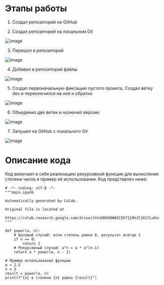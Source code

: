 # Этапы работы
1. Создал репозиторий на GitHub

2. Создал репозиторий на локальном Git

![image](https://github.com/Vladislav789k/suib1/assets/71137501/8da6a21a-ac4b-4ca3-be88-2d8fc5d34642)


3. Перешол в репозиторий

![image](https://github.com/Vladislav789k/suib1/assets/71137501/ec83ec3c-68ed-4d51-974a-e2b6486a1fd8)


4. Добавил в репозиторий файлы

![image](https://github.com/Vladislav789k/suib1/assets/71137501/f96565f8-f171-49f3-b834-13ea950a3244)


5. Создал первоначальную фиксацию пустого проекта, Создал ветку dev и переключился на неё и обратно

![image](https://github.com/Vladislav789k/suib1/assets/71137501/b29713ba-efed-4438-a129-1c70e38f45d5)

6. Объединил две ветки и назначил версию

![image](https://github.com/Vladislav789k/suib1/assets/71137501/e9e6a4f2-7455-43cf-9edf-a694fc5c3948)


7. Запушил на GitHub с локального Git

![image](https://github.com/Vladislav789k/suib1/assets/71137501/b81bba8f-4a78-407c-8a7d-bf6ce990ccf2)


# Описание кода 
Код включает в себя реализацию рекурсивной функции для вычисления степени числа и пример её использования. Код представлен ниже:
```
# -*- coding: utf-8 -*-
"""main.ipynb

Automatically generated by Colab.

Original file is located at
    https://colab.research.google.com/drive/1Ye1HD8XDW02CQ5T129hJC3X17LuXnnL9
"""

def power(a, n):
    # Базовый случай: если степень равна 0, результат всегда 1
    if n == 0:
        return 1
    # Рекурсивный случай: a^n = a * a^(n-1)
    return a * power(a, n - 1)

# Пример использования функции
a = 2.5
n = 3
result = power(a, n)
print(f"{a} в степени {n} равно {result}")
```
